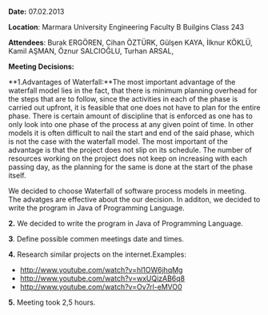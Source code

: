 **Date:** 07.02.2013

**Location**: Marmara University Engineering Faculty B Builgins Class 243

**Attendees**: Burak ERGÖREN, Cihan ÖZTÜRK, Gülşen KAYA, İlknur KÖKLÜ, Kamil AŞMAN, Öznur SALCIOĞLU, Turhan ARSAL,

**Meeting Decisions:**

**1.Advantages of Waterfall:**The most important advantage of the waterfall model lies in the fact, that there is minimum planning overhead for the steps that are to follow, since the activities in each of the phase is carried out upfront, it is feasible that one does not have to plan for the entire phase. There is certain amount of discipline that is enforced as one has to only look into one phase of the process at any given point of time. In other models it is often difficult to nail the start and end of the said phase, which is not the case with the waterfall model. The most important of the advantage is that the project does not slip on its schedule. The number of resources working on the project does not keep on increasing with each passing day, as the planning for the same is done at the start of the phase itself.

We decided to choose Waterfall of software process models in meeting. The advatges are effective about the our decision. In additon, we decided to write the program in Java of Programming Language.

**2.** We decided to write the program in Java of Programming Language.

**3**. Define possible commen meetings date and times.

**4.** Research  similar projects on the internet.Examples:
  * http://www.youtube.com/watch?v=hl1OW6jhqMg
  * http://www.youtube.com/watch?v=wxUQizAB6q8
  * http://www.youtube.com/watch?v=Ov7rl-eMVO0

**5.** Meeting took 2,5 hours.